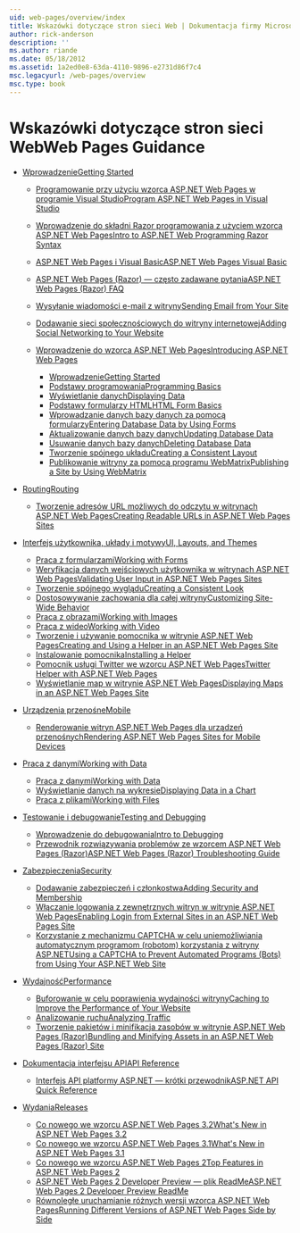 ```yaml
---
uid: web-pages/overview/index
title: Wskazówki dotyczące stron sieci Web | Dokumentacja firmy Microsoft
author: rick-anderson
description: ''
ms.author: riande
ms.date: 05/18/2012
ms.assetid: 1a2ed0e8-63da-4110-9896-e2731d86f7c4
msc.legacyurl: /web-pages/overview
msc.type: book
---
```

<a name="web-pages-guidance"></a><span data-ttu-id="78278-102">Wskazówki dotyczące stron sieci Web</span><span class="sxs-lookup"><span data-stu-id="78278-102">Web Pages Guidance</span></span>
====================
- [<span data-ttu-id="78278-103">Wprowadzenie</span><span class="sxs-lookup"><span data-stu-id="78278-103">Getting Started</span></span>](getting-started/index.md)

    - [<span data-ttu-id="78278-104">Programowanie przy użyciu wzorca ASP.NET Web Pages w programie Visual Studio</span><span class="sxs-lookup"><span data-stu-id="78278-104">Program ASP.NET Web Pages in Visual Studio</span></span>](getting-started/program-asp-net-web-pages-in-visual-studio.md)
    - [<span data-ttu-id="78278-105">Wprowadzenie do składni Razor programowania z użyciem wzorca ASP.NET Web Pages</span><span class="sxs-lookup"><span data-stu-id="78278-105">Intro to ASP.NET Web Programming Razor Syntax</span></span>](getting-started/introducing-razor-syntax-c.md)
    - [<span data-ttu-id="78278-106">ASP.NET Web Pages i Visual Basic</span><span class="sxs-lookup"><span data-stu-id="78278-106">ASP.NET Web Pages Visual Basic</span></span>](getting-started/introducing-razor-syntax-vb.md)
    - [<span data-ttu-id="78278-107">ASP.NET Web Pages (Razor) — często zadawane pytania</span><span class="sxs-lookup"><span data-stu-id="78278-107">ASP.NET Web Pages (Razor) FAQ</span></span>](getting-started/aspnet-web-pages-razor-faq.md)
    - [<span data-ttu-id="78278-108">Wysyłanie wiadomości e-mail z witryny</span><span class="sxs-lookup"><span data-stu-id="78278-108">Sending Email from Your Site</span></span>](getting-started/11-adding-email-to-your-web-site.md)
    - [<span data-ttu-id="78278-109">Dodawanie sieci społecznościowych do witryny internetowej</span><span class="sxs-lookup"><span data-stu-id="78278-109">Adding Social Networking to Your Website</span></span>](getting-started/13-adding-social-networking-to-your-web-site.md)
    - [<span data-ttu-id="78278-110">Wprowadzenie do wzorca ASP.NET Web Pages</span><span class="sxs-lookup"><span data-stu-id="78278-110">Introducing ASP.NET Web Pages</span></span>](getting-started/introducing-aspnet-web-pages-2/index.md)

        - [<span data-ttu-id="78278-111">Wprowadzenie</span><span class="sxs-lookup"><span data-stu-id="78278-111">Getting Started</span></span>](getting-started/introducing-aspnet-web-pages-2/getting-started.md)
        - [<span data-ttu-id="78278-112">Podstawy programowania</span><span class="sxs-lookup"><span data-stu-id="78278-112">Programming Basics</span></span>](getting-started/introducing-aspnet-web-pages-2/intro-to-web-pages-programming.md)
        - [<span data-ttu-id="78278-113">Wyświetlanie danych</span><span class="sxs-lookup"><span data-stu-id="78278-113">Displaying Data</span></span>](getting-started/introducing-aspnet-web-pages-2/displaying-data.md)
        - [<span data-ttu-id="78278-114">Podstawy formularzy HTML</span><span class="sxs-lookup"><span data-stu-id="78278-114">HTML Form Basics</span></span>](getting-started/introducing-aspnet-web-pages-2/form-basics.md)
        - [<span data-ttu-id="78278-115">Wprowadzanie danych bazy danych za pomocą formularzy</span><span class="sxs-lookup"><span data-stu-id="78278-115">Entering Database Data by Using Forms</span></span>](getting-started/introducing-aspnet-web-pages-2/entering-data.md)
        - [<span data-ttu-id="78278-116">Aktualizowanie danych bazy danych</span><span class="sxs-lookup"><span data-stu-id="78278-116">Updating Database Data</span></span>](getting-started/introducing-aspnet-web-pages-2/updating-data.md)
        - [<span data-ttu-id="78278-117">Usuwanie danych bazy danych</span><span class="sxs-lookup"><span data-stu-id="78278-117">Deleting Database Data</span></span>](getting-started/introducing-aspnet-web-pages-2/deleting-data.md)
        - [<span data-ttu-id="78278-118">Tworzenie spójnego układu</span><span class="sxs-lookup"><span data-stu-id="78278-118">Creating a Consistent Layout</span></span>](getting-started/introducing-aspnet-web-pages-2/layouts.md)
        - [<span data-ttu-id="78278-119">Publikowanie witryny za pomocą programu WebMatrix</span><span class="sxs-lookup"><span data-stu-id="78278-119">Publishing a Site by Using WebMatrix</span></span>](getting-started/introducing-aspnet-web-pages-2/publishing.md)
- [<span data-ttu-id="78278-120">Routing</span><span class="sxs-lookup"><span data-stu-id="78278-120">Routing</span></span>](routing/index.md)

    - [<span data-ttu-id="78278-121">Tworzenie adresów URL możliwych do odczytu w witrynach ASP.NET Web Pages</span><span class="sxs-lookup"><span data-stu-id="78278-121">Creating Readable URLs in ASP.NET Web Pages Sites</span></span>](routing/creating-readable-urls-in-aspnet-web-pages-sites.md)
- [<span data-ttu-id="78278-122">Interfejs użytkownika, układy i motywy</span><span class="sxs-lookup"><span data-stu-id="78278-122">UI, Layouts, and Themes</span></span>](ui-layouts-and-themes/index.md)

    - [<span data-ttu-id="78278-123">Praca z formularzami</span><span class="sxs-lookup"><span data-stu-id="78278-123">Working with Forms</span></span>](ui-layouts-and-themes/4-working-with-forms.md)
    - [<span data-ttu-id="78278-124">Weryfikacja danych wejściowych użytkownika w witrynach ASP.NET Web Pages</span><span class="sxs-lookup"><span data-stu-id="78278-124">Validating User Input in ASP.NET Web Pages Sites</span></span>](ui-layouts-and-themes/validating-user-input-in-aspnet-web-pages-sites.md)
    - [<span data-ttu-id="78278-125">Tworzenie spójnego wyglądu</span><span class="sxs-lookup"><span data-stu-id="78278-125">Creating a Consistent Look</span></span>](ui-layouts-and-themes/3-creating-a-consistent-look.md)
    - [<span data-ttu-id="78278-126">Dostosowywanie zachowania dla całej witryny</span><span class="sxs-lookup"><span data-stu-id="78278-126">Customizing Site-Wide Behavior</span></span>](ui-layouts-and-themes/18-customizing-site-wide-behavior.md)
    - [<span data-ttu-id="78278-127">Praca z obrazami</span><span class="sxs-lookup"><span data-stu-id="78278-127">Working with Images</span></span>](ui-layouts-and-themes/9-working-with-images.md)
    - [<span data-ttu-id="78278-128">Praca z wideo</span><span class="sxs-lookup"><span data-stu-id="78278-128">Working with Video</span></span>](ui-layouts-and-themes/10-working-with-video.md)
    - [<span data-ttu-id="78278-129">Tworzenie i używanie pomocnika w witrynie ASP.NET Web Pages</span><span class="sxs-lookup"><span data-stu-id="78278-129">Creating and Using a Helper in an ASP.NET Web Pages Site</span></span>](ui-layouts-and-themes/creating-and-using-a-helper-in-an-aspnet-web-pages-site.md)
    - [<span data-ttu-id="78278-130">Instalowanie pomocnika</span><span class="sxs-lookup"><span data-stu-id="78278-130">Installing a Helper</span></span>](ui-layouts-and-themes/installing-helpers.md)
    - [<span data-ttu-id="78278-131">Pomocnik usługi Twitter we wzorcu ASP.NET Web Pages</span><span class="sxs-lookup"><span data-stu-id="78278-131">Twitter Helper with ASP.NET Web Pages</span></span>](ui-layouts-and-themes/twitter-helper.md)
    - [<span data-ttu-id="78278-132">Wyświetlanie map w witrynie ASP.NET Web Pages</span><span class="sxs-lookup"><span data-stu-id="78278-132">Displaying Maps in an ASP.NET Web Pages Site</span></span>](ui-layouts-and-themes/displaying-maps-in-an-aspnet-web-pages-site.md)
- [<span data-ttu-id="78278-133">Urządzenia przenośne</span><span class="sxs-lookup"><span data-stu-id="78278-133">Mobile</span></span>](mobile/index.md)

    - [<span data-ttu-id="78278-134">Renderowanie witryn ASP.NET Web Pages dla urządzeń przenośnych</span><span class="sxs-lookup"><span data-stu-id="78278-134">Rendering ASP.NET Web Pages Sites for Mobile Devices</span></span>](mobile/rendering-aspnet-web-pages-sites-for-mobile-devices.md)
- [<span data-ttu-id="78278-135">Praca z danymi</span><span class="sxs-lookup"><span data-stu-id="78278-135">Working with Data</span></span>](data/index.md)

    - [<span data-ttu-id="78278-136">Praca z danymi</span><span class="sxs-lookup"><span data-stu-id="78278-136">Working with Data</span></span>](data/5-working-with-data.md)
    - [<span data-ttu-id="78278-137">Wyświetlanie danych na wykresie</span><span class="sxs-lookup"><span data-stu-id="78278-137">Displaying Data in a Chart</span></span>](data/7-displaying-data-in-a-chart.md)
    - [<span data-ttu-id="78278-138">Praca z plikami</span><span class="sxs-lookup"><span data-stu-id="78278-138">Working with Files</span></span>](data/working-with-files.md)
- [<span data-ttu-id="78278-139">Testowanie i debugowanie</span><span class="sxs-lookup"><span data-stu-id="78278-139">Testing and Debugging</span></span>](testing-and-debugging/index.md)

    - [<span data-ttu-id="78278-140">Wprowadzenie do debugowania</span><span class="sxs-lookup"><span data-stu-id="78278-140">Intro to Debugging</span></span>](testing-and-debugging/introduction-to-debugging.md)
    - [<span data-ttu-id="78278-141">Przewodnik rozwiązywania problemów ze wzorcem ASP.NET Web Pages (Razor)</span><span class="sxs-lookup"><span data-stu-id="78278-141">ASP.NET Web Pages (Razor) Troubleshooting Guide</span></span>](testing-and-debugging/aspnet-web-pages-razor-troubleshooting-guide.md)
- [<span data-ttu-id="78278-142">Zabezpieczenia</span><span class="sxs-lookup"><span data-stu-id="78278-142">Security</span></span>](security/index.md)

    - [<span data-ttu-id="78278-143">Dodawanie zabezpieczeń i członkostwa</span><span class="sxs-lookup"><span data-stu-id="78278-143">Adding Security and Membership</span></span>](security/16-adding-security-and-membership.md)
    - [<span data-ttu-id="78278-144">Włączanie logowania z zewnętrznych witryn w witrynie ASP.NET Web Pages</span><span class="sxs-lookup"><span data-stu-id="78278-144">Enabling Login from External Sites in an ASP.NET Web Pages Site</span></span>](security/enabling-login-from-external-sites-in-an-aspnet-web-pages-site.md)
    - [<span data-ttu-id="78278-145">Korzystanie z mechanizmu CAPTCHA w celu uniemożliwiania automatycznym programom (robotom) korzystania z witryny ASP.NET</span><span class="sxs-lookup"><span data-stu-id="78278-145">Using a CAPTCHA to Prevent Automated Programs (Bots) from Using Your ASP.NET Web Site</span></span>](security/using-a-catpcha-to-prevent-automated-programs-bots-from-using-your-aspnet-web-site.md)
- [<span data-ttu-id="78278-146">Wydajność</span><span class="sxs-lookup"><span data-stu-id="78278-146">Performance</span></span>](performance-and-traffic/index.md)

    - [<span data-ttu-id="78278-147">Buforowanie w celu poprawienia wydajności witryny</span><span class="sxs-lookup"><span data-stu-id="78278-147">Caching to Improve the Performance of Your Website</span></span>](performance-and-traffic/15-caching-to-improve-the-performance-of-your-website.md)
    - [<span data-ttu-id="78278-148">Analizowanie ruchu</span><span class="sxs-lookup"><span data-stu-id="78278-148">Analyzing Traffic</span></span>](performance-and-traffic/14-analyzing-traffic.md)
    - [<span data-ttu-id="78278-149">Tworzenie pakietów i minifikacja zasobów w witrynie ASP.NET Web Pages (Razor)</span><span class="sxs-lookup"><span data-stu-id="78278-149">Bundling and Minifying Assets in an ASP.NET Web Pages (Razor) Site</span></span>](performance-and-traffic/bundling-and-minifying-assets-in-an-aspnet-web-pages-razor-site.md)
- [<span data-ttu-id="78278-150">Dokumentacja interfejsu API</span><span class="sxs-lookup"><span data-stu-id="78278-150">API Reference</span></span>](api-reference/index.md)

    - [<span data-ttu-id="78278-151">Interfejs API platformy ASP.NET — krótki przewodnik</span><span class="sxs-lookup"><span data-stu-id="78278-151">ASP.NET API Quick Reference</span></span>](api-reference/asp-net-web-pages-api-reference.md)
- [<span data-ttu-id="78278-152">Wydania</span><span class="sxs-lookup"><span data-stu-id="78278-152">Releases</span></span>](releases/index.md)

    - [<span data-ttu-id="78278-153">Co nowego we wzorcu ASP.NET Web Pages 3.2</span><span class="sxs-lookup"><span data-stu-id="78278-153">What's New in ASP.NET Web Pages 3.2</span></span>](releases/whats-new-in-aspnet-web-pages-32.md)
    - [<span data-ttu-id="78278-154">Co nowego we wzorcu ASP.NET Web Pages 3.1</span><span class="sxs-lookup"><span data-stu-id="78278-154">What's New in ASP.NET Web Pages 3.1</span></span>](releases/whats-new-aspnet-web-pages-31.md)
    - [<span data-ttu-id="78278-155">Co nowego we wzorcu ASP.NET Web Pages 2</span><span class="sxs-lookup"><span data-stu-id="78278-155">Top Features in ASP.NET Web Pages 2</span></span>](releases/top-features-in-web-pages-2.md)
    - [<span data-ttu-id="78278-156">ASP.NET Web Pages 2 Developer Preview — plik ReadMe</span><span class="sxs-lookup"><span data-stu-id="78278-156">ASP.NET Web Pages 2 Developer Preview ReadMe</span></span>](releases/aspnet-web-pages-2-developer-preview-readme.md)
    - [<span data-ttu-id="78278-157">Równoległe uruchamianie różnych wersji wzorca ASP.NET Web Pages</span><span class="sxs-lookup"><span data-stu-id="78278-157">Running Different Versions of ASP.NET Web Pages Side by Side</span></span>](releases/running-v1-and-v2-sites-side-by-side.md)
